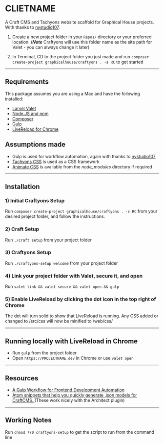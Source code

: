 # CLIETNAME
A Craft CMS and Tachyons website scaffold for Graphical House projects.
With thanks to [nystudio107](https://github.com/nystudio107/craft).

1) Create a new project folder in your `Repos/` directory or your preferred location. (***Note*** Craftyons will use this folder name as the site path for Valet -  you can always change it later)

2) In Terminal, CD to the project folder you just made and run `composer create-project graphicalhouse/craftyons . -s RC` to get started

----

## Requirements
This package assumes you are using a Mac and have the following installed:
- [Larvel Valet](https://laravel.com/docs/5.5/valet)
- [Node.JS and npm](https://www.npmjs.com/get-npm)
- [Composer](https://getcomposer.org/)
- [Gulp](https://gulpjs.com/)
- [LiveReload for Chrome](http://livereload.com/extensions/)

## Assumptions made
- Gulp is used for workflow automation, again with thanks to [nystudio107](https://nystudio107.com/blog/a-gulp-workflow-for-frontend-development-automation)
- [Tachyons CSS](http://tachyons.io/) is used as a CSS framework
- [Animate CSS](https://github.com/daneden/animate.css/) is available from the _node_modules_ directory if required

----

## Installation

### 1) Initial Craftyons Setup
Run `composer create-project graphicalhouse/craftyons . -s RC` from your desired project folder, and follow the instructions.

### 2) Craft Setup
Run `./craft setup` from your project folder

### 3) Craftyons Setup
Run `./craftyons-setup welcome` from your project folder

### 4) Link your project folder with Valet, secure it, and open
Run `valet link && valet secure && valet open && gulp`

### 5) Enable LiveReload by clicking the dot icon in the top right of Chrome
The dot will turn solid to show that LiveReload is running.
Any CSS added or changed to /src/css will now be minified to /web/css/

----

## Running locally with LiveReload in Chrome
- Run `gulp` from the project folder
- Open `https://PROJECTNAME.dev` in Chrome or use `valet open`

----

## Resources
- [A Gulp Workflow for Frontend Development Automation](https://nystudio107.com/blog/a-gulp-workflow-for-frontend-development-automation/)
- [Atom snippets that help you quickly generate .json models for CraftCMS. ](https://github.com/Emkaytoo/craft-json-snippets) (These work nicely with the Architect plugin)

----

## Working Notes
Run `chmod 770 craftyons-setup` to get the script to run from the command line
